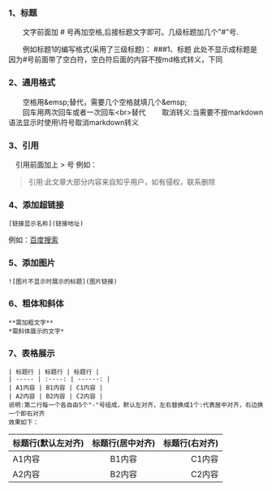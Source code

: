 ### 1、标题
&emsp;&emsp;文字前面加 # 号再加空格,后接标题文字即可。几级标题加几个"#"号.

&emsp;&emsp;例如标题1的编写格式(采用了三级标题)：  ###1、标题     此处不显示成标题是因为#号前面带了空白符，空白符后面的内容不按md格式转义，下同

### 2、通用格式
&emsp;&emsp;空格用\&emsp;替代，需要几个空格就填几个\&emsp;<br>
&emsp;&emsp;回车用两次回车或者一次回车\<br>替代
&emsp;&emsp;取消转义:当需要不按markdown语法显示时使用\符号取消markdown转义

### 3、引用
&emsp;引用前面加上 > 号  例如：
>引用:此文章大部分内容来自知乎用户，如有侵权，联系删除
    
### 4、添加超链接
    [链接显示名称](链接地址)
例如：[百度搜索](https://www.baidu.com)

### 5、添加图片
    ![图片不显示时展示的标题](图片链接)
    
### 6、粗体和斜体
    **需加粗文字**
    *需斜体展示的文字*
### 7、表格展示
    | 标题行 | 标题行 | 标题行 |
    | ----- | :----: | ------: |
    | A1内容 | B1内容 | C1内容 |
    | A2内容 | B2内容 | C2内容 |
    说明:第二行每一个各自由5个"-"号组成，默认左对齐，左右替换成1个:代表居中对齐，右边换一个即右对齐
    效果如下：
| 标题行(默认左对齐) | 标题行(居中对齐) | 标题行(右对齐) |
| ----- | :----: | ------: |
| A1内容 | B1内容 | C1内容 |
| A2内容 | B2内容 | C2内容 |
